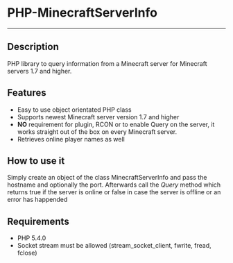 # PHP-MinecraftServerInfo #
---


## Description
PHP library to query information from a Minecraft server for Minecraft servers 1.7 and higher.


## Features

<ul>
<li>Easy to use object orientated PHP class</li>
<li>Supports newest Minecraft server version 1.7 and higher</li>
<li><strong>NO</strong> requirement for plugin, RCON or to enable Query on the server, it works straight out of the box on every Minecraft server.</li>
<li>Retrieves online player names as well</li>
</ul>



## How to use it

Simply create an object of the class MinecraftServerInfo and pass the hostname and optionally the port. Afterwards call the *Query* method which returns true if the server is online or false in case the server is offline or an error has happended


## Requirements

<ul>
<li>PHP 5.4.0</li>
<li>Socket stream must be allowed (stream_socket_client, fwrite, fread, fclose)</li>
</ul>


